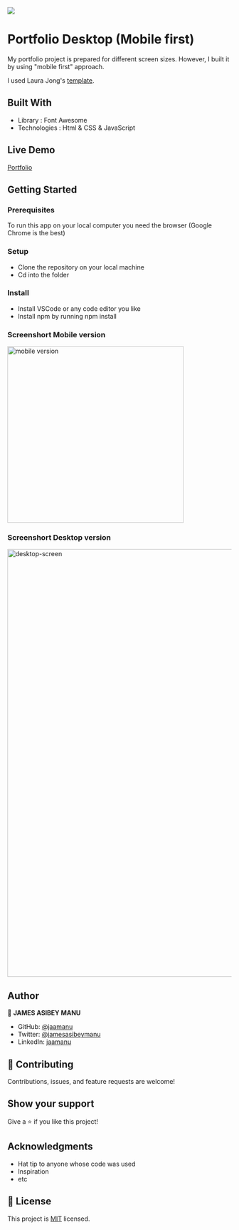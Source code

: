 ![](https://img.shields.io/badge/Microverse-blueviolet)

# Portfolio Desktop (Mobile first)

My portfolio project is prepared for different screen sizes. However, I built it by using "mobile first" approach. 

I used Laura Jong's [template](https://www.figma.com/file/l7SqJ3ZfkAKih9sFxvWSR4/Microverse-Student-Project-1?node-id=23%3A10.).


## Built With

- Library : Font Awesome
- Technologies : Html & CSS & JavaScript


## Live Demo

[Portfolio](https://jamanu.netlify.app/)


## Getting Started


### Prerequisites

To run this app on your local computer you need the browser (Google Chrome is the best)

### Setup

- Clone the repository on your local machine
- Cd into the folder

### Install

- Install VSCode or any code editor you like
- Install npm by running npm install

### Screenshort Mobile version

<img width="396" margin="0 auto" alt="mobile version" src="https://user-images.githubusercontent.com/98466955/233703973-a8e92740-8cec-409d-97e2-77c5140da650.png">


### Screenshort Desktop version

<img width="960" alt="desktop-screen" src="https://user-images.githubusercontent.com/98466955/233703675-0cef10da-7b05-4d99-a680-5691f5bb1065.png">

## Author

👤 **JAMES ASIBEY MANU**

- GitHub: [@jaamanu](https://github.com/jaamanu)
- Twitter: [@jamesasibeymanu](https://twitter.com/jamesasibeymanu)
- LinkedIn: [jaamanu](https://www.linkedin.com/in/jaamanu/)

## 🤝 Contributing

Contributions, issues, and feature requests are welcome!


## Show your support

Give a ⭐️ if you like this project!

## Acknowledgments

- Hat tip to anyone whose code was used
- Inspiration
- etc

## 📝 License

This project is [MIT](./LICENSE) licensed.
